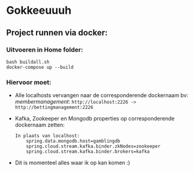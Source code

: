# Gokkeeuuuh
## Project runnen via docker:

### Uitvoeren in Home folder:
```
bash buildall.sh
docker-compose up --build
```

### Hiervoor moet:
- Alle localhosts vervangen naar de corresponderende dockernaam bv: _membermanagement_:
    `http://localhost:2226 -> http://bettingmanagement:2226`

- Kafka, Zookeeper en Mongodb properties op corresponderende dockernaam zetten:
    ```
    In plaats van localhost:
        spring.data.mongodb.host=gamblingdb
        spring.cloud.stream.kafka.binder.zkNodes=zookeeper
        spring.cloud.stream.kafka.binder.brokers=kafka
    ```
- Dit is momenteel alles waar ik op kan komen :)